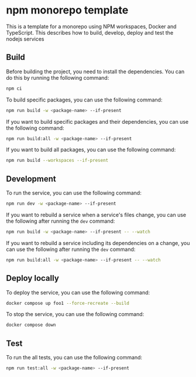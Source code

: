 # npm monorepo template

This is a template for a monorepo using NPM workspaces, Docker and TypeScript. This describes how to build, develop, deploy and test the nodejs services

## Build

Before building the project, you need to install the dependencies. You can do this by running the following command:

```bash
npm ci
```

To build specific packages, you can use the following command:

```bash
npm run build -w <package-name> --if-present
```

If you want to build specific packages and their dependencies, you can use the following command:

```bash
npm run build:all -w <package-name> --if-present
```

If you want to build all packages, you can use the following command:

```bash
npm run build --workspaces --if-present
```

## Development

To run the service, you can use the following command:

```bash
npm run dev -w <package-name> --if-present
```

If you want to rebuild a service when a service's files change,
you can use the following after running the `dev` command:

```bash
npm run build -w <package-name> --if-present -- --watch
```

If you want to rebuild a service including its dependencies on a change,
you can use the following after running the `dev` command:

```bash
npm run build:all -w <package-name> --if-present -- --watch
```

## Deploy locally

To deploy the service, you can use the following command:

```bash
docker compose up foo1 --force-recreate --build
```

To stop the service, you can use the following command:

```bash
docker compose down
```

## Test

To run the all tests, you can use the following command:

```bash
npm run test:all -w <package-name> --if-present
```